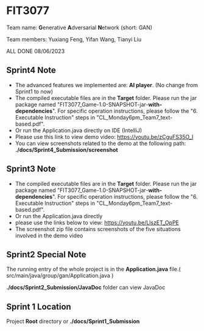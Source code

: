 # FIT3077

Team name: **G**enerative **A**dversarial **N**etwork (short: GAN)

Team members: Yuxiang Feng, Yifan Wang, Tianyi Liu



ALL DONE  08/06/2023

## Sprint4 Note

- The advanced features we implemented are: **AI player**. (No change from Sprint1 to now)
- The compiled executable files are in the **Target** folder. Please run the jar package named "FIT3077_Game-1.0-SNAPSHOT-jar-**with-dependencies**". For specific operation instructions, please follow the "6. Executable Instruction" steps in "CL_Monday6pm_Team7_text-based.pdf".
- Or run the Application.java directly on IDE (IntelliJ)
- Please use this link to view demo video: https://youtu.be/zCguFS35O_I
- You can view screenshots related to the demo at the following path: **./docs/Sprint4_Submission/screenshot**



## Sprint3 Note

- The compiled executable files are in the **Target** folder. Please run the jar package named "FIT3077_Game-1.0-SNAPSHOT-jar-**with-dependencies**". For specific operation instructions, please follow the "6. Executable Instruction" steps in "CL_Monday6pm_Team7_text-based.pdf".
- Or run the Application.java directly
- please use the links below to view: https://youtu.be/LlszET_OpPE
- The screenshot zip file contains screenshots of the five situations involved in the demo video



## Sprint2 Special Note

The running entry of the whole project is in the **Application.java** file.( src/main/java/group/gan/Application.java )

**./docs/Sprint2_Submission/JavaDoc** folder can view JavaDoc



## Sprint 1 Location

Project **Root** directory or **./docs/Sprint1_Submission**

